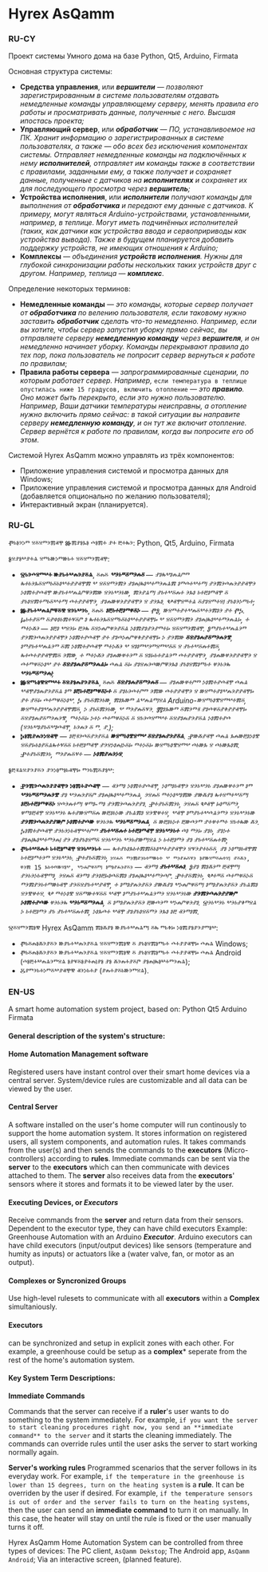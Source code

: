 # Hyrex AsQamm

### RU-CY
Проект системы Умного дома на базе
Python,
Qt5,
Arduino, 
Firmata

Основная структура системы:
- **Средства управления**, или ***вершители*** — *позволяют зарегистрированным в системе пользователям отдавать немедленные команды управляющему серверу, менять правила его работы и просматривать данные, полученные с него. Высшая ипостась проекта;*
- **Управляющий сервер**, или ***обработчик*** — *ПО, устанавливоемое на ПК. Хранит информацию о зарегистрированных в системе пользoвателях, а также — обо всех без исключения компонентах системы. Отправляет немедленные команды на подключённых к нему **исполнителей**, отправляет им команды также в соответствии с правилами, заданными ему, а также получает и сохраняет данные, полученные с датчиков на **исполнителях** и сохраняет их для последующего просмотра через **вершитель**;*
- **Устройства исполнения**, или ***исполнители*** *получают команды для выполнения от **обработчика** и передают ему данные с датчиков. К примеру, могут являться Arduino-устройствами, установленными, например, в теплице. Могут иметь подчинённых исполнителей (таких, как датчики как устройства ввода и сервопририводы как устройства вывода). Также в будущем планируется добавить поддержку устройств, не имеющих отношения к Arduino;*
- **Комплексы** — *объединения **устройств исполнения**. Нужны для глубокой синхронизации работы нескольких таких устройств друг с другом. Например, теплица — **комплекс***.


Определение некоторых терминов:
- **Немедленные команды** — *это команды, которые сервер получает от **обработчика** по велению пользователя, если таковому нужно заставить **обработчик** сделать что-то немедленно. Например, если вы хотите, чтобы сервер запустил уборку прямо сейчас, вы отправляете серверу **немедленную команду** через **вершителя**, и он немедленно начинает уборку. Команды перекрывают правила до тех пор, пока пользователь не попросит сервер вернуться к работе по правилам*;
- **Правила работы сервера** — *запрограммированные сценарии, по которым работает сервер. Например,* `если температура в теплице опустилась ниже 15 градусов, включить отопление` — *это **правило**. Оно может быть перекрыто, если это нужно пользователю. Например, Ваши датчики температуры неисправны, а отопление нужно включить прямо сейчас: в такой ситуации вы направите серверу **немедленную команду**, и он тут же включит отопление. Сервер вернётся к работе по правилам, когда вы попросите его об этом*.


Системой Hyrex AsQamm можно управлять из трёх компонентов:
- Приложение управления системой и просмотра данных для Windows;
- Приложение управления системой и просмотра данных для Android (добавляется опционально по желанию пользователя);
- Интерактивный экран (планируется).


### RU-GL
Ⱂⱃⱁⰵⰽⱅ ⱄⰻⱄⱅⰵⰿⱏⰹ Ⱆⰿⱀⱁⰳⱁ ⰴⱁⰿⰰ ⱀⰰ ⰱⰰⰸⰵ:
Python,
Qt5,
Arduino,
Firmata


Ⱁⱄⱀⱁⰲⱀⰰⱑ ⱄⱅⱃⱆⰽⱅⱆⱃⰰ ⱄⰻⱄⱅⰵⰿⱏⰹ:
- **Ⱄⱃⰵⰴⱄⱅⰲⰰ ⱆⱀⱃⰰⰲⰾⰵⱀⰻⱑ**, ⰻⰾⰻ ***ⰲⰵⱃⱎⰻⱅⰵⰾⰻ*** — *ⱀⱁⰸⰲⱁⰾⱑⱓⱅ ⰸⰰⱃⰵⰳⰻⱄⱅⱃⰻⱃⱁⰲⰰⱀⱀⱏⰹⰿ ⰲ ⱄⰻⱄⱅⰵⰿⰵ ⱀⱁⰾⱜⰸⱁⰲⰰⱅⰵⰾⱑⰿ ⱁⱅⰴⰰⰲⰰⱅⱜ ⱀⰵⰿⰵⰴⰾⰵⱀⱀⱏⰹⰵ ⰽⱁⰿⰰⱀⰴⱏⰹ ⱆⱀⱃⰰⰲⰾⱑⱓⱋⰵⰿⱆ ⱄⰵⱃⰲⰵⱃⱆ, ⰿⰵⱀⱑⱅⱜ ⱀⱃⰰⰲⰻⰾⰰ ⰵⰳⱁ ⱃⰰⰱⱁⱅⱏⰹ ⰻ ⱀⱃⱁⱄⰿⰰⱅⱃⰻⰲⰰⱅⱜ ⰴⰰⱀⱀⱏⰹⰵ, ⱀⱁⰾⱆⱍⰵⱀⱀⱏⰹⰵ ⱄ ⱀⰵⰳⱁ. Ⰲⱏⰹⱄⱎⰰⱑ ⰻⱀⱁⱄⱅⰰⱄⱜ ⱀⱃⱁⰵⰽⱅⱃⰰ;*
- **Ⱆⱀⱃⰰⰲⰾⱑⱓⱋⰻⰺ ⱄⰵⱃⰲⰵⱃ**, ⰻⰾⰻ ***ⱁⰱⱃⰰⰱⱁⱅⱍⰻⰽ*** — *ⰒⰑ, ⱆⱄⱅⰰⱀⰰⰲⰾⰻⰲⰰⰵⰿⱁⰵ ⱀⰰ ⰒⰍ. Ⱈⱃⰰⱀⰻⱅ ⰻⱀⱇⱁⱃⰿⰰⱌⰻⱓ ⱁ ⰸⰰⱃⰵⰳⰻⱄⱅⱃⰻⱃⱁⰲⰰⱀⱀⱏⰹⱈ ⰲ ⱄⰻⱄⱅⰵⰿⰵ ⱀⱁⰾⱜⰸⱁⰲⰰⱅⰵⰾⱑⱈ, ⰰ ⱅⰰⰽⰶⰵ — ⱁⰱⱁ ⰲⱄⰵⱈ ⰱⰵⰸ ⰻⱄⰽⰾⱓⱍⰵⱀⰻⱑ ⰽⱁⰿⱀⱁⱀⰵⱀⱅⰰⱈ ⱄⰻⱄⱅⰵⰿⱏⰹ. Ⱁⱅⱀⱃⰰⰲⰾⱑⰵⱅ ⱀⰵⰿⰵⰴⰾⰵⱀⱀⱏⰹⰵ ⰽⱁⰿⰰⱀⰴⱏⰹ ⱀⰰ ⱀⱁⰴⰽⰾⱓⱍⱖⱀⱀⱏⰹⱈ ⰽ ⱀⰵⰿⱆ **ⰻⱄⱀⱁⰾⱀⰻⱅⰵⰾⰵⰺ**, ⱁⱅⱀⱃⰰⰲⰾⱑⰵⱅ ⰻⰿ ⰽⱁⰿⰰⱀⰴⱏⰹ ⱅⰰⰽⰶⰵ ⰲ ⱄⱁⱁⱅⰲⰵⱅⱄⱅⰲⰻⰻ ⱄ ⱀⱃⰰⰲⰻⰾⰰⰿⰻ, ⰸⰰⰴⰰⱀⱀⱏⰹⰿⰻ ⰵⰿⱆ, ⰰ ⱅⰰⰽⰶⰵ ⱀⱁⰾⱆⱍⰰⰵⱅ ⰻ ⱄⱁⱈⱃⰰⱀⱑⰵⱅ ⰴⰰⱀⱀⱏⰹⰵ, ⱀⱁⰾⱆⱍⰵⱀⱀⱏⰹⰵ ⱄ ⰴⰰⱅⱍⰻⰽⱁⰲ ⱀⰰ **ⰻⱄⱀⱁⰾⱀⰻⱅⰵⰾⱑⱈ** ⰴⰾⱑ ⰻⱈ ⱀⱁⱄⰾⰵⰴⱆⱓⱋⰵⰳⱁ ⱀⱃⱁⱄⰿⱁⱅⱃⰰ ⱍⰵⱃⰵⰸ ***ⰲⰵⱃⱎⰻⱅⰵⰾⱜ***;*
- **Ⱆⱄⱅⱃⱁⰺⱄⱅⰲⰰ ⰻⱄⱀⱁⰾⱀⰵⱀⰻⱑ**, ⰻⰾⰻ ***ⰻⱄⱀⱁⰾⱀⰻⱅⰵⰾⰻ*** — *ⱀⱁⰾⱆⱍⰰⱓⱅ ⰽⱁⰿⰰⱀⰴⱏⰹ ⰴⰾⱑ ⰲⱏⰹⱀⱁⰾⱀⰵⱀⰻⱑ ⱁⱅ **ⱁⰱⱃⰰⰱⱁⱅⱍⰻⰽⰰ** ⰻ ⱀⱁⱃⰵⰴⰰⱓⱅ ⰵⰿⱆ ⰴⰰⱀⱀⱏⰹⰵ ⱄ ⱆⱄⱅⰰⱀⱁⰲⰾⰵⱀⱀⱏⰹⱈ ⱀⰰ ⱀⰻⱈ ⰴⰰⱅⱍⰻⰽⱁⰲ. Ⰽ ⱀⱃⰻⰿⰵⱃⱆ, ⰿⱁⰳⱆⱅ ⱑⰲⰾⱑⱅⱜⱄⱑ Arduino-ⱆⱄⱅⱃⱁⰺⱄⱅⰲⰰⰿⰻ, ⱆⱄⱅⰰⱀⱁⰲⰾⰵⱀⱀⱏⰹⰿⰻ, ⰽ ⱀⱃⰻⰿⰵⱃⱆ, ⰲ ⱅⰵⱀⰾⰻⱌⰵ. Ⰿⱁⰳⱆⱅ ⰻⰿⰵⱅⱐ ⱀⱁⰴⱍⰻⱀⱖⱀⱀⱏⰹⱈ ⰻⱄⱀⱁⰾⱀⰻⱅⰵⰾⰵⰺ, ⱅⰰⰽⰻⱈ ⰽⰰⰽ ⰴⰰⱅⱍⰻⰽⰻ ⰻ ⱄⱃⰵⰴⱄⱅⰲⰰ ⰻⱄⱀⱁⰾⱀⰵⱀⰻⱑ ⰽⱁⰿⰰⱀⰴ (ⱄⰵⱃⰲⱁⱀⱃⰻⰲⱁⰴⱏⰹ, ⱃⰵⰾⰵ ⰻ ⱅ. ⱀ.);*
- **Ⰽⱁⰿⱀⰾⰵⰽⱄⱏⰹ** — *ⱁⰱⱐⰵⰴⰻⱀⰵⱀⰻⱑ **ⱆⱄⱅⱃⱁⰺⱄⱅⰲ ⰻⱄⱀⱁⰾⱀⰵⱀⰻⱑ**. Ⱀⱆⰶⱀⱏⰹ ⰴⰾⱑ ⰳⰾⱆⰱⱁⰽⱁⰺ ⱄⰻⱀⱈⱃⱁⱀⰻⱑⰸⰰⱌⰻⰻ ⱃⰰⰱⱁⱅⱏⰹ ⱀⰵⱄⰽⱁⰾⱜⰽⰻⱈ ⱅⰰⰽⰻⱈ ⱆⱄⱅⱃⱁⰺⱄⱅⰲ ⰴⱃⱆⰳ ⱄ ⰴⱃⱆⰳⱁⰿ. Ⱀⰰⱀⱃⰻⰿⰵⱃ, ⱅⰵⱀⰾⰻⱌⰰ — ***ⰽⱁⰿⱀⰾⰵⰽⱄ***.*


Ⱁⰱⱐⱑⱄⱀⰵⱀⰻⰵ ⱀⰵⰽⱁⱅⱁⱃⱏⰹⱈ ⱅⰵⱃⰿⰻⱀⱁⰲ:
- **Ⱀⰵⰿⰵⰴⰾⰵⱀⱀⱏⰹⰵ ⰽⱁⰿⰰⱀⰴⱏⰹ** — *ⱏⰵⱅⱁ ⰽⱁⰿⰰⱀⰴⱏⰹ, ⰽⱁⱅⱁⱃⱏⰹⰵ ⱄⰵⱃⰲⰵⱃ ⱀⱁⰾⱆⱍⰰⰵⱅ ⱁⱅ **ⰲⰵⱃⱎⰻⱅⰵⰾⰵⰺ** ⱀⱁ ⰲⰵⰾⰵⱀⰻⱓ ⱀⱁⰾⱜⰸⱁⰲⰰⱅⰵⰾⱑ, ⰵⱄⰾⰻ ⱅⰰⰽⱁⰲⱁⰿⱆ ⱀⱆⰶⱀⱁ ⰸⰰⱄⱅⰰⰲⰻⱅⱜ **ⱁⰱⱃⰰⰱⱁⱅⱍⰻⰽ** ⱄⰴⰵⰾⰰⱅⱜ ⱍⱅⱁ-ⱅⱁ ⱀⰵⰿⰵⰴⰾⰵⱀⱀⱁ. Ⱀⰰⱀⱃⰻⰿⰵⱃ, ⰵⱄⰾⰻ Ⰲⱏⰹ ⱈⱁⱅⰻⱅⰵ, ⱍⱅⱁⰱⱏⰹ ⱄⰵⱃⰲⰵⱃ ⰸⰰⱀⱆⱄⱅⰻⰾ ⱆⰱⱁⱃⰽⱆ ⱀⱃⱑⰿⱁ ⱄⰵⰺⱍⰰⱄ, ⰲⱏⰹ ⱁⱅⱀⱃⰰⰲⰴⱑⰵⱅⰵ ⱄⰵⱃⰲⰵⱃⱆ **ⱀⰵⰿⰵⰴⰾⰵⱀⱀⱆⱓ ⰽⱁⰿⰰⱀⰴⱆ** ⱍⰵⱃⰵⰸ **ⰲⰵⱃⱎⰻⱅⰵⰾⱑ**, ⰻ ⱆⰱⱁⱃⰽⰰ ⰱⱆⰴⰵⱅ ⱀⰰⱍⰰⱅⰰ ⱄⱃⰰⰸⱆ ⰶⰵ. Ⰽⱁⰿⰰⱀⰴⱏⰹ ⱀⰵⱃⰵⰽⱃⱏⰹⰲⰰⱓⱅ **ⱀⱃⰰⰲⰻⰾⰰ ⱃⰰⰱⱁⱅⱏⰹ ⱄⰵⱃⰲⰵⱃⰰ** ⰴⱁ ⱅⰵⱈ ⱀⱁⱃ, ⱀⱁⰽⰰ ⱀⱁⰾⱜⰸⱁⰲⰰⱅⰵⰾⱜ ⱀⰵ ⱀⱁⱀⱃⱁⱄⱅⰻ ⱄⰵⱃⰲⰵⱃ ⰲⰵⱃⱀⱆⱅⱜⱄⱑ ⰽ ⱃⰰⰱⱁⱅⰵ ⱀⱁ ⱀⱃⰰⰲⰻⰾⰰⰿ*;
- **Ⱂⱃⰰⰲⰻⰾⰰ ⱃⰰⰱⱁⱅⱏⰹ ⱄⰵⱃⰲⰵⱃⰰ** — *ⰸⰰⱀⱃⱁⰳⱃⰰⰿⰿⰻⱃⱁⰲⰰⱀⱀⱏⰹⰵ ⱄⱌⰵⱀⰰⱃⰻⰻ, ⱀⱁ ⰽⱁⱅⱁⱃⱏⰹⰿ ⱃⰰⰱⱁⱅⰰⰵⱅ ⱄⰵⱃⰲⰵⱃ. Ⱀⰰⱀⱃⰻⰿⰵⱃ,* `ⰵⱄⰾⰻ ⱅⰵⰿⱀⰵⱃⰰⱅⱆⱃⰰ ⰲ ⱅⰵⱀⰾⰻⱌⰵ ⱁⱀⱆⱄⱅⰻⰾⰰⱄⱜ ⱀⰻⰶⰵ, ⱍⰵⰿ 15 ⰳⱃⰰⰴⱆⱄⱁⰲ, ⰲⰽⰾⱓⱍⰻⱅⱜ ⱁⱅⱁⱀⰾⰵⱀⰻⰵ` — *ⱏⰵⱅⱁ **ⱀⱃⰰⰲⰻⰾⱁ**. Ⱁⱀⱁ ⰿⱁⰶⰵⱅ ⰱⱏⰹⱅⱜ ⱀⰵⱃⰵⰽⱃⱏⰹⱅⱁ, ⰵⱄⰾⰻ ⱏⰵⱅⱁ ⱀⰵⱁⰱⱈⱁⰴⰻⰿⱁ ⱀⱁⰾⱜⰸⱁⰲⰰⱅⰵⰴⱓ. Ⱀⰰⱀⰻⰿⰵⱃ, Ⰲⰰⱎⰻ ⰴⰰⱅⱍⰻⰽⰻ ⱅⰵⰿⱀⰵⱃⰰⱅⱆⱃⱏⰹ ⱀⰵⰻⱄⱀⱃⰰⰲⱀⱏⰹ, ⰰ ⱁⱅⱁⱀⰾⰵⱀⰻⰵ ⱀⱆⰶⱀⱁ ⰲⰽⰾⱓⱍⰻⱅⱜ ⱁⱅⱁⱀⰾⰵⱀⰻⰵ ⱀⱃⱑⰿⱁ ⱄⰵⰺⱍⰰⱄ. Ⰲ ⱅⰰⰽⱁⰺ ⱄⰻⱅⱆⰰⱌⰻⰻ ⰲⱏⰹ ⱁⱅⱀⱃⰰⰲⰾⱑⰵⱅⰵ ⱄⰵⱃⰲⰵⱃⱆ **ⱀⰵⰿⰵⰴⰾⰵⱀⱀⱆⱓ ⰽⱁⰿⰰⱀⰴⱆ** ⱍⰵⱃⰵⰸ **ⰲⰵⱃⱎⰻⱅⰵⰾⱑ**, ⰻ ⱁⱅⱁⱀⰾⰵⱀⰻⰵ ⰱⱆⰴⰵⱅ ⰲⰽⰾⱓⱍⰵⱀⱁ. Ⱄⰵⱃⰲⰵⱃ ⰲⰵⱃⱀⱖⱅⱄⱑ ⰽ ⱃⰰⰱⱁⱅⰵ ⱀⱃ ⱀⱃⰰⰲⰻⰾⰰⰿ, ⰽⱁⰳⰴⰰ ⰲⱏⰹ ⱀⱁⱀⱃⱁⱄⰻⱅⰵ ⰵⰳⱁ ⱁⰱ ⱏⰵⱅⱁⰿ*.


Ⱄⰻⱄⱅⰵⰿⱁⰺ Hyrex AsQamm ⰿⱁⰶⱀⱁ ⱆⱀⱃⰰⰲⰾⱑⱅⱜ ⰻⰸ ⱅⱃⱖⱈ ⰽⱁⰿⱀⱁⱀⰵⱀⱅⱁⰲ:
- Ⱂⱃⰻⰾⱁⰶⰵⱀⰻⰵ ⱆⱀⱃⰰⰲⰾⰵⱀⰻⱑ ⱄⰻⱄⱅⰵⰿⱁⰺ ⰻ ⱀⱃⱁⱄⰿⱁⱅⱃⰰ ⰴⰰⱀⱀⱏⰹⱈ ⰴⰾⱑ Windows;
- Ⱂⱃⰻⰾⱁⰶⰵⱀⰻⰵ ⱆⱀⱃⰰⰲⰾⰵⱀⰻⱑ ⱄⰻⱄⱅⰵⰿⱁⰺ ⰻ ⱀⱃⱁⱄⰿⱁⱅⱃⰰ ⰴⰰⱀⱀⱏⰹⱈ ⰴⰾⱑ Android (ⰴⱁⰱⰰⰲⰾⱑⰵⱅⱄⱑ ⱁⱀⱌⰻⱁⱀⰰⰾⱜⱀⱁ ⱀⱁ ⰶⰵⰾⰰⱀⰻⱓ ⱀⱁⰾⱜⰸⱁⰲⰰⱅⰵⰾⱑ);
- Ⰻⱀⱅⰵⱃⰰⰽⱅⰻⰲⱀⱏⰹⰺ ⱏⰵⰽⱃⰰⱀ (ⱀⰾⰰⱀⰻⱃⱆⰵⱅⱄⱑ).


### EN-US
A smart home automation system project, based on:
Python
Qt5
Arduino
Firmata

#### General description of the system's structure:
#### **Home Automation Management software**   
Registered users have instant control over their smart home devices via a central server.
System/device rules are customizable and all data can be viewed by the user.
  
#### **Central Server**
A software installed on the user's home computer will run continously to support the home automation system. 
It stores information on registered users, all system components, and automation rules. 
It takes commands from the user(s) and then sends the commands to the **executors** (Micro-controllers) according to **rules**.
Immediate commands can be sent via the **server** to the **executors** which can then communicate with devices attached to them. 
The **server** also receives data from the **executors**' sensors where it stores and formats it to be viewed later by the user.
  
#### **Executing Devices**, or ***Executors*** 
Receive commands from the **server** and return data from their sensors. Dependent to the executor type, they can have child executors
Example: Greenhouse Automation with an Arduino ***Executor***.
Arduino executors can have child executors (input/output devices) like sensors (temperature and humity as inputs) or actuators like a (water valve, fan, or motor as an output).
 
#### **Complexes** or **Syncronized Groups** 
Use high-level rulesets to communicate with all **executors** within a **Complex** simultaniously. 

#### **Executors**
can be synchronized and setup in explicit zones with each other. 
For example, a greenhouse could be setup as a **complex*** seperate from the rest of the home's automation system.

 
#### Key System Term Descriptions:
**Immediate Commands** 

Commands that the server can receive if a **ruler**'s user wants to do something to the system immediately. 
For example, `if you want the server to start cleaning procedures right now, you send an **immediate command** to the server` and it starts the cleaning immediately. 
The commands can override rules until the user asks the server to start working normally again.
 
**Server's working rules** 
Programmed scenarios that the server follows in its everyday work. 
For example, `if the temperature in the greenhouse is lower than 15 degrees, turn on the heating system` is a **rule**. 
It can be overriden by the user if desired. 
For example, `if the temperature sensors is out of order and the server fails to turn on the heating systems`, then the user can send an **immediate command** to turn it on manually. In this case, the heater will stay on until the rule is fixed or the user manually turns it off.


Hyrex AsQamm Home Automation System can be controlled from three types of devices:
The PC client, `AsQamm Dekstop`;
The Android app, `AsQamm Android`;
Via an interactive screen, (planned feature).
